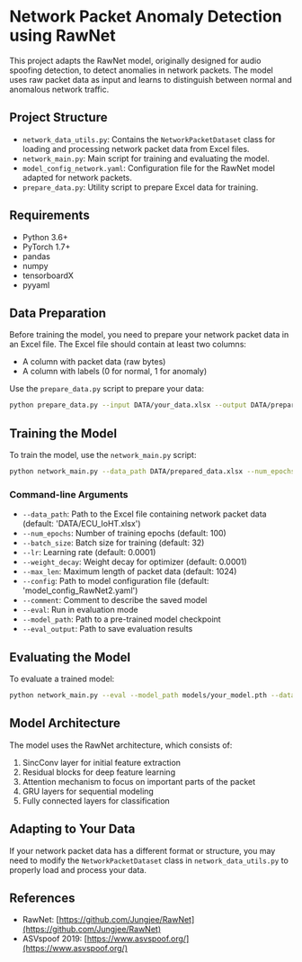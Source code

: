 # Network Packet Anomaly Detection using RawNet

This project adapts the RawNet model, originally designed for audio spoofing detection, to detect anomalies in network packets. The model uses raw packet data as input and learns to distinguish between normal and anomalous network traffic.

## Project Structure

- `network_data_utils.py`: Contains the `NetworkPacketDataset` class for loading and processing network packet data from Excel files.
- `network_main.py`: Main script for training and evaluating the model.
- `model_config_network.yaml`: Configuration file for the RawNet model adapted for network packets.
- `prepare_data.py`: Utility script to prepare Excel data for training.

## Requirements

- Python 3.6+
- PyTorch 1.7+
- pandas
- numpy
- tensorboardX
- pyyaml

## Data Preparation

Before training the model, you need to prepare your network packet data in an Excel file. The Excel file should contain at least two columns:
- A column with packet data (raw bytes)
- A column with labels (0 for normal, 1 for anomaly)

Use the `prepare_data.py` script to prepare your data:

```bash
python prepare_data.py --input DATA/your_data.xlsx --output DATA/prepared_data.xlsx --label_column label --data_column packet_data
```

## Training the Model

To train the model, use the `network_main.py` script:

```bash
python network_main.py --data_path DATA/prepared_data.xlsx --num_epochs 100 --batch_size 32 --lr 0.0001 --max_len 1024
```

### Command-line Arguments

- `--data_path`: Path to the Excel file containing network packet data (default: 'DATA/ECU_IoHT.xlsx')
- `--num_epochs`: Number of training epochs (default: 100)
- `--batch_size`: Batch size for training (default: 32)
- `--lr`: Learning rate (default: 0.0001)
- `--weight_decay`: Weight decay for optimizer (default: 0.0001)
- `--max_len`: Maximum length of packet data (default: 1024)
- `--config`: Path to model configuration file (default: 'model_config_RawNet2.yaml')
- `--comment`: Comment to describe the saved model
- `--eval`: Run in evaluation mode
- `--model_path`: Path to a pre-trained model checkpoint
- `--eval_output`: Path to save evaluation results

## Evaluating the Model

To evaluate a trained model:

```bash
python network_main.py --eval --model_path models/your_model.pth --data_path DATA/prepared_data.xlsx --eval_output results.txt
```

## Model Architecture

The model uses the RawNet architecture, which consists of:
1. SincConv layer for initial feature extraction
2. Residual blocks for deep feature learning
3. Attention mechanism to focus on important parts of the packet
4. GRU layers for sequential modeling
5. Fully connected layers for classification

## Adapting to Your Data

If your network packet data has a different format or structure, you may need to modify the `NetworkPacketDataset` class in `network_data_utils.py` to properly load and process your data.

## References

- RawNet: [https://github.com/Jungjee/RawNet](https://github.com/Jungjee/RawNet)
- ASVspoof 2019: [https://www.asvspoof.org/](https://www.asvspoof.org/) 